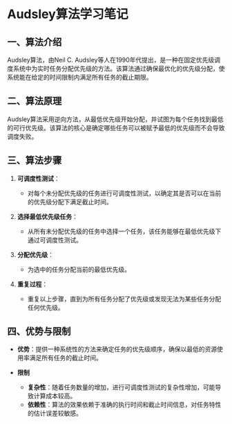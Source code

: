 # Audsley算法学习笔记

## 一、算法介绍

Audsley算法，由Neil C. Audsley等人在1990年代提出，是一种在固定优先级调度系统中为实时任务分配优先级的方法。该算法通过确保最优化的优先级分配，使系统能在给定的时间限制内满足所有任务的截止期限。

## 二、算法原理

Audsley算法采用逆向方法，从最低优先级开始分配，并试图为每个任务找到最低的可行优先级。该算法的核心是确定哪些任务可以被赋予最低的优先级而不会导致调度失败。

## 三、算法步骤

1. **可调度性测试**：
   - 对每个未分配优先级的任务进行可调度性测试，以确定其是否可以在当前的优先级分配下满足截止时间。

2. **选择最低优先级任务**：
   - 从所有未分配优先级的任务中选择一个任务，该任务能够在最低优先级下通过可调度性测试。

3. **分配优先级**：
   - 为选中的任务分配当前的最低优先级。

4. **重复过程**：
   - 重复以上步骤，直到为所有任务分配了优先级或发现无法为某些任务分配任何优先级。

## 四、优势与限制

- **优势**：提供一种系统性的方法来确定任务的优先级顺序，确保以最低的资源使用率满足所有任务的截止时间。

- **限制**

  - **复杂性**：随着任务数量的增加，进行可调度性测试的复杂性增加，可能导致计算成本较高。
  - **依赖性**：算法的效果依赖于准确的执行时间和截止时间信息，对任务特性的估计误差较敏感。
